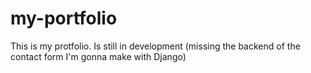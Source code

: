 # my-portfolio

This is my protfolio. Is still in development (missing the backend of the contact form I'm gonna make with Django)
